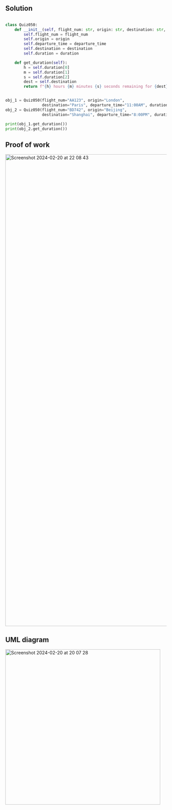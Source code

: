 ## Solution

```.py

class Quiz050:
    def __init__(self, flight_num: str, origin: str, destination: str, departure_time: str, duration: list[int]):
        self.flight_num = flight_num
        self.origin = origin
        self.departure_time = departure_time
        self.destination = destination
        self.duration = duration

    def get_duration(self):
        h = self.duration[0]
        m = self.duration[1]
        s = self.duration[2]
        dest = self.destination
        return f"{h} hours {m} minutes {s} seconds remaining for {dest}"


obj_1 = Quiz050(flight_num="AA123", origin="London",
                destination="Paris", departure_time="11:00AM", duration=[2, 40, 20])
obj_2 = Quiz050(flight_num="BD742", origin="Beijing",
                destination="Shanghai", departure_time="8:00PM", duration=[4, 10, 6])

print(obj_1.get_duration())
print(obj_2.get_duration())

```
## Proof of work

<img width="1470" alt="Screenshot 2024-02-20 at 22 08 43" src="https://github.com/yuxuantaoisak/unit_3/assets/144768397/48a3db48-8c01-4bc9-b2d0-1b9e8d71372e">

## UML diagram

<img width="484" alt="Screenshot 2024-02-20 at 20 07 28" src="https://github.com/yuxuantaoisak/unit_3/assets/144768397/e02bcbe2-65a7-420c-b0ea-bc04b3057574">
